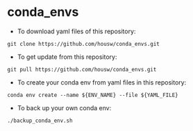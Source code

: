 # conda_envs

* To download yaml files of this repository: 

```
git clone https://github.com/housw/conda_envs.git
```

* To get update from this repository:

```
git pull https://github.com/housw/conda_envs.git
```

* To create your conda env from yaml files in this repository:

```
conda env create --name ${ENV_NAME} --file ${YAML_FILE}
``` 

* To back up your own conda env: 

```
./backup_conda_env.sh
```
